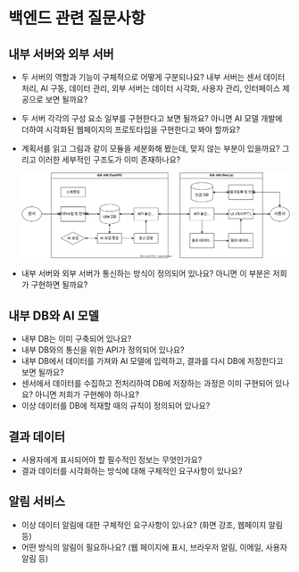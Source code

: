# 백엔드 관련 질문사항

## 내부 서버와 외부 서버

- 두 서버의 역할과 기능이 구체적으로 어떻게 구분되나요? 내부 서버는 센서 데이터 처리, AI 구동, 데이터 관리, 외부 서버는 데이터 시각화, 사용자 관리, 인터페이스 제공으로 보면 될까요?
- 두 서버 각각의 구성 요소 일부를 구현한다고 보면 될까요? 아니면 AI 모델 개발에 더하여 시각화된 웹페이지의 프로토타입을 구현한다고 봐야 할까요?
- 계획서를 읽고 그림과 같이 모듈을 세분화해 봤는데, 맞지 않는 부분이 있을까요? 그리고 이러한 세부적인 구조도가 이미 존재하나요?
    
    ![architecture.svg](images/architecture.svg)
    
- 내부 서버와 외부 서버가 통신하는 방식이 정의되어 있나요? 아니면 이 부분은 저희가 구현하면 될까요?

## 내부 DB와 AI 모델

- 내부 DB는 이미 구축되어 있나요?
- 내부 DB와의 통신을 위한 API가 정의되어 있나요?
- 내부 DB에서 데이터를 가져와 AI 모델에 입력하고, 결과를 다시 DB에 저장한다고 보면 될까요?
- 센서에서 데이터를 수집하고 전처리하여 DB에 저장하는 과정은 이미 구현되어 있나요? 아니면 저희가 구현해야 하나요?
- 이상 데이터를 DB에 적재할 때의 규칙이 정의되어 있나요?

## 결과 데이터

- 사용자에게 표시되어야 할 필수적인 정보는 무엇인가요?
- 결과 데이터를 시각화하는 방식에 대해 구체적인 요구사항이 있나요?

## 알림 서비스

- 이상 데이터 알림에 대한 구체적인 요구사항이 있나요? (화면 강조, 웹페이지 알림 등)
- 어떤 방식의 알림이 필요하나요? (웹 페이지에 표시, 브라우저 알림, 이메일, 사용자 알림 등)